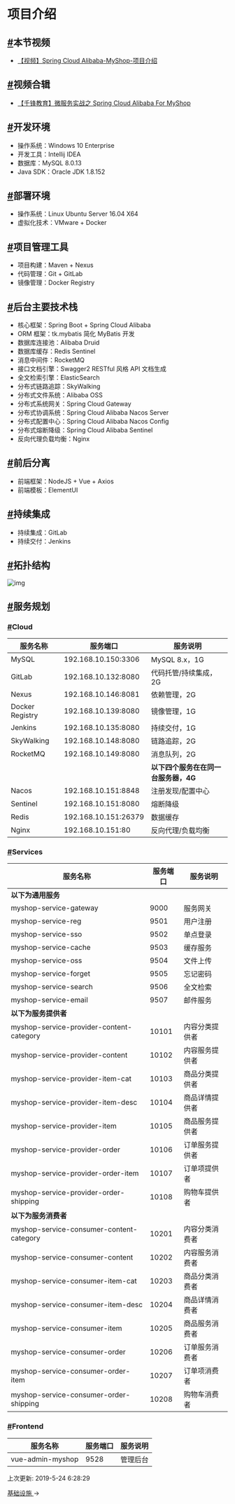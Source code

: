 # 项目介绍

## [#](https://funtl.com/zh/spring-cloud-alibaba-myshop/#本节视频)本节视频

- [【视频】Spring Cloud Alibaba-MyShop-项目介绍](https://www.bilibili.com/video/av41321187/)

## [#](https://funtl.com/zh/spring-cloud-alibaba-myshop/#视频合辑)视频合辑

- [【千锋教育】微服务实战之 Spring Cloud Alibaba For MyShop](https://www.bilibili.com/video/av44630160/)

## [#](https://funtl.com/zh/spring-cloud-alibaba-myshop/#开发环境)开发环境

- 操作系统：Windows 10 Enterprise
- 开发工具：Intellij IDEA
- 数据库：MySQL 8.0.13
- Java SDK：Oracle JDK 1.8.152

## [#](https://funtl.com/zh/spring-cloud-alibaba-myshop/#部署环境)部署环境

- 操作系统：Linux Ubuntu Server 16.04 X64
- 虚拟化技术：VMware + Docker

## [#](https://funtl.com/zh/spring-cloud-alibaba-myshop/#项目管理工具)项目管理工具

- 项目构建：Maven + Nexus
- 代码管理：Git + GitLab
- 镜像管理：Docker Registry

## [#](https://funtl.com/zh/spring-cloud-alibaba-myshop/#后台主要技术栈)后台主要技术栈

- 核心框架：Spring Boot + Spring Cloud Alibaba
- ORM 框架：tk.mybatis 简化 MyBatis 开发
- 数据库连接池：Alibaba Druid
- 数据库缓存：Redis Sentinel
- 消息中间件：RocketMQ
- 接口文档引擎：Swagger2 RESTful 风格 API 文档生成
- 全文检索引擎：ElasticSearch
- 分布式链路追踪：SkyWalking
- 分布式文件系统：Alibaba OSS
- 分布式系统网关：Spring Cloud Gateway
- 分布式协调系统：Spring Cloud Alibaba Nacos Server
- 分布式配置中心：Spring Cloud Alibaba Nacos Config
- 分布式熔断降级：Spring Cloud Alibaba Sentinel
- 反向代理负载均衡：Nginx

## [#](https://funtl.com/zh/spring-cloud-alibaba-myshop/#前后分离)前后分离

- 前端框架：NodeJS + Vue + Axios
- 前端模板：ElementUI

## [#](https://funtl.com/zh/spring-cloud-alibaba-myshop/#持续集成)持续集成

- 持续集成：GitLab
- 持续交付：Jenkins

## [#](https://funtl.com/zh/spring-cloud-alibaba-myshop/#拓扑结构)拓扑结构

![img](https://funtl.com/assets1/Lusifer_2019011706270001.png)

## [#](https://funtl.com/zh/spring-cloud-alibaba-myshop/#服务规划)服务规划

### [#](https://funtl.com/zh/spring-cloud-alibaba-myshop/#cloud)Cloud

| 服务名称        | 服务端口             | 服务说明                             |
| --------------- | -------------------- | ------------------------------------ |
| MySQL           | 192.168.10.150:3306  | MySQL 8.x，1G                        |
| GitLab          | 192.168.10.132:8080  | 代码托管/持续集成，2G                |
| Nexus           | 192.168.10.146:8081  | 依赖管理，2G                         |
| Docker Registry | 192.168.10.139:8080  | 镜像管理，1G                         |
| Jenkins         | 192.168.10.135:8080  | 持续交付，1G                         |
| SkyWalking      | 192.168.10.148:8080  | 链路追踪，2G                         |
| RocketMQ        | 192.168.10.149:8080  | 消息队列，2G                         |
|                 |                      | **以下四个服务在在同一台服务器，4G** |
| Nacos           | 192.168.10.151:8848  | 注册发现/配置中心                    |
| Sentinel        | 192.168.10.151:8080  | 熔断降级                             |
| Redis           | 192.168.10.151:26379 | 数据缓存                             |
| Nginx           | 192.168.10.151:80    | 反向代理/负载均衡                    |

### [#](https://funtl.com/zh/spring-cloud-alibaba-myshop/#services)Services

| 服务名称                                 | 服务端口 | 服务说明       |
| ---------------------------------------- | -------- | -------------- |
| **以下为通用服务**                       |          |                |
| myshop-service-gateway                   | 9000     | 服务网关       |
| myshop-service-reg                       | 9501     | 用户注册       |
| myshop-service-sso                       | 9502     | 单点登录       |
| myshop-service-cache                     | 9503     | 缓存服务       |
| myshop-service-oss                       | 9504     | 文件上传       |
| myshop-service-forget                    | 9505     | 忘记密码       |
| myshop-service-search                    | 9506     | 全文检索       |
| myshop-service-email                     | 9507     | 邮件服务       |
| **以下为服务提供者**                     |          |                |
| myshop-service-provider-content-category | 10101    | 内容分类提供者 |
| myshop-service-provider-content          | 10102    | 内容服务提供者 |
| myshop-service-provider-item-cat         | 10103    | 商品分类提供者 |
| myshop-service-provider-item-desc        | 10104    | 商品详情提供者 |
| myshop-service-provider-item             | 10105    | 商品服务提供者 |
| myshop-service-provider-order            | 10106    | 订单服务提供者 |
| myshop-service-provider-order-item       | 10107    | 订单项提供者   |
| myshop-service-provider-order-shipping   | 10108    | 购物车提供者   |
| **以下为服务消费者**                     |          |                |
| myshop-service-consumer-content-category | 10201    | 内容分类消费者 |
| myshop-service-consumer-content          | 10202    | 内容服务消费者 |
| myshop-service-consumer-item-cat         | 10203    | 商品分类消费者 |
| myshop-service-consumer-item-desc        | 10204    | 商品详情消费者 |
| myshop-service-consumer-item             | 10205    | 商品服务消费者 |
| myshop-service-consumer-order            | 10206    | 订单服务消费者 |
| myshop-service-consumer-order-item       | 10207    | 订单项消费者   |
| myshop-service-consumer-order-shipping   | 10208    | 购物车消费者   |

### [#](https://funtl.com/zh/spring-cloud-alibaba-myshop/#frontend)Frontend

| 服务名称         | 服务端口 | 服务说明 |
| ---------------- | -------- | -------- |
| vue-admin-myshop | 9528     | 管理后台 |

上次更新: 2019-5-24 6:28:29

[基础设施 ](https://funtl.com/zh/spring-cloud-alibaba-myshop/基础设施.html)→